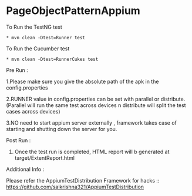 # PageObjectPatternAppium

To Run the TestNG test

    * mvn clean -Dtest=Runner test
    

To Run the Cucumber test

    * mvn clean -Dtest=RunnerCukes test
    

Pre Run :

1.Please make sure you give the absolute path of the apk in the config.properties

2.RUNNER value in config.properties can be set with parallel or distribute. (Parallel will run the same test across devices n distribute will split the test cases across devices)

3.NO need to start appium server externally , framework takes case of starting and shutting down the server for you.


Post Run :

1. Once the test run is completed, HTML report will b generated at target/ExtentReport.html


Additional Info :

Please refer the AppiumTestDistribution Framework for hacks :: https://github.com/saikrishna321/AppiumTestDistribution



